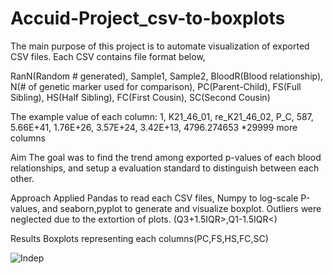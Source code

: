 # Accuid-Project_csv-to-boxplots
The main purpose of this project is to automate visualization of exported CSV files. Each CSV contains file format below,

RanN(Random # generated),	Sample1,	Sample2,	BloodR(Blood relationship),	N(# of genetic marker used for comparison),	PC(Parent-Child),	FS(Full Sibling),
HS(Half Sibling),	FC(First Cousin),	SC(Second Cousin)

The example value of each column: 
1,	K21_46_01,	re_K21_46_02,	P_C,	587,	5.66E+41,	1.76E+26,	3.57E+24,	3.42E+13,	4796.274653
*29999 more columns

Aim
The goal was to find the trend among exported p-values of each blood relationships, and setup a evaluation standard to distinguish between each other.

Approach
Applied Pandas to read each CSV files, Numpy to log-scale P-values, and seaborn,pyplot to generate and visualize boxplot.
Outliers were neglected due to the extortion of plots. (Q3+1.5IQR>,Q1-1.5IQR<)

Results
Boxplots representing each columns(PC,FS,HS,FC,SC)

![Indep](https://user-images.githubusercontent.com/101860126/163285420-69751330-ebb0-47fc-b126-a5742e8d8b16.png)
